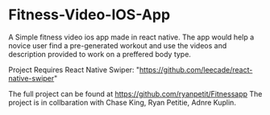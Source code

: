 # Fitness-Video-IOS-App
A Simple fitness video ios app made in react native.
The app would help a novice user find a pre-generated workout and use the videos and description provided to work
on a preffered body type.

Project Requires React Native Swiper: "https://github.com/leecade/react-native-swiper"




The full project can be found at https://github.com/ryanpetit/Fitnessapp
The project is in collbaration with Chase King, Ryan Petitie, Adnre Kuplin.
